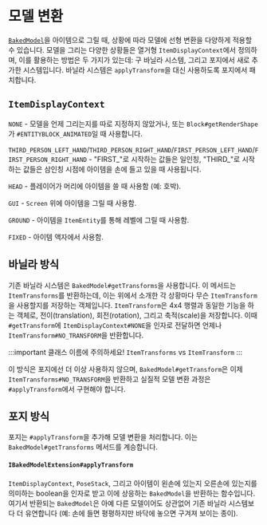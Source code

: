 모델 변환
==========

[`BakedModel`][bakedmodel]을 아이템으로 그릴 때, 상황에 따라 모델에 선형 변환을 다양하게 적용할 수 있습니다. 모델을 그리는 다양한 상황들은 열거형 `ItemDisplayContext`에서 정의하며, 이를 활용하는 방법은 두 가지가 있는데: 구 바닐라 시스템, 그리고 포지에서 새로 추가한 시스템입니다. 바닐라 시스템은 `applyTransform`을 대신 사용하도록 포지에서 패치합니다.

`ItemDisplayContext`
---------------

`NONE` - 모델을 언제 그리는지를 따로 지정하지 않았거나, 또는 `Block#getRenderShape`가 `#ENTITYBLOCK_ANIMATED`일 때 사용합니다.

`THIRD_PERSON_LEFT_HAND`/`THIRD_PERSON_RIGHT_HAND`/`FIRST_PERSON_LEFT_HAND`/`FIRST_PERSON_RIGHT_HAND` - "FIRST_"로 시작하는 값들은 일인칭, "THIRD_"로 시작하는 값들은 삼인칭 시점에 아이템을 손에 들고 있을 때 사용됩니다.

`HEAD` - 플레이어가 머리에 아이템을 쓸 때 사용함 (예: 호박).

`GUI` - `Screen` 위에 아이템을 그릴 때 사용함.

`GROUND` - 아이템을 `ItemEntity`를 통해 레벨에 그릴 때 사용함.

`FIXED` - 아이템 액자에서 사용함.

바닐라 방식
---------------

기존 바닐라 시스템은 `BakedModel#getTransforms`을 사용합니다. 이 메서드는 `ItemTransforms`를 반환하는데, 이는 위에서 소개한 각 상황마다 무슨 `ItemTransform`을 사용할지를 저장하는 객체입니다. `ItemTransform`은 4x4 행렬과 동일한 기능을 하는 객체로, 전이(translation), 회전(rotation), 그리고 축적(scale)을 저장합니다. 이때 `#getTransform`에 `ItemDisplayContext#NONE`을 인자로 전달하면 언제나 `ItemTransform#NO_TRANSFORM`을 반환합니다.

:::important
클래스 이름에 주의하세요! `ItemTransforms` vs `ItemTransform`
:::

이 방식은 포지에선 더 이상 사용하지 않으며, `BakedModel#getTransform`은 이제 `ItemTransforms#NO_TRANSFORM`을 반환하고 실질적 모델 변환 과정은 `#applyTransform`에서 구현해야 합니다. 

포지 방식
-------------

포지는 `#applyTransform`을 추가해 모델 변환을 처리합니다. 이는 `BakedModel#getTransforms` 메서드를 계승합니다.

#### `IBakedModelExtension#applyTransform`

`ItemDisplayContext`, `PoseStack`, 그리고 아이템이 왼손에 있는지 오른손에 있는지를 의미하는 boolean을 인자로 받고 이에 상응하는 `BakedModel`을 반환하는 함수입니다. 여기서 반환되는 `BakedModel`은 아예 다른 모델이어도 상관없어 기존 바닐라 시스템보다 더 유연합니다 (예: 손에 들면 평평하지만 바닥에 놓으면 구겨져 보이는 종이).

[bakedmodel]: ./bakedmodel.md
